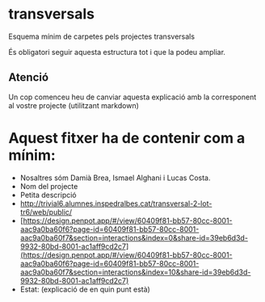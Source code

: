 # transversals
Esquema mínim de carpetes pels projectes transversals

És obligatori seguir aquesta estructura tot i que la podeu ampliar.

## Atenció
Un cop comenceu heu de canviar aquesta explicació amb la corresponent al vostre projecte (utilitzant markdown)


# Aquest fitxer ha de contenir com a mínim:
 * Nosaltres sóm Damià Brea, Ismael Alghani i Lucas Costa.
 * Nom del projecte
 * Petita descripció
 * http://trivial6.alumnes.inspedralbes.cat/transversal-2-lot-tr6/web/public/
 * [https://design.penpot.app/#/view/60409f81-bb57-80cc-8001-aac9a0ba60f6?page-id=60409f81-bb57-80cc-8001-aac9a0ba60f7&section=interactions&index=0&share-id=39eb6d3d-9932-80bd-8001-ac1aff9cd2c7](https://design.penpot.app/#/view/60409f81-bb57-80cc-8001-aac9a0ba60f6?page-id=60409f81-bb57-80cc-8001-aac9a0ba60f7&section=interactions&index=10&share-id=39eb6d3d-9932-80bd-8001-ac1aff9cd2c7)
 * Estat: (explicació de en quin punt està)
